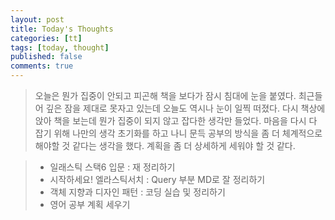 ```yaml
---
layout: post
title: Today's Thoughts
categories: [tt]
tags: [today, thought]
published: false
comments: true
---
```


> 오늘은 뭔가 집중이 안되고 피곤해 책을 보다가 잠시 침대에 눈을 붙였다.
> 최근들어 깊은 잠을 제대로 못자고 있는데 오늘도 역시나 눈이 일찍 떠졌다.
> 다시 책상에 앉아 책을 보는데 뭔가 집중이 되지 않고 잡다한 생각만 들었다.
> 마음을 다시 다 잡기 위해 나만의 생각 초기화를 하고 나니
> 문득 공부의 방식을 좀 더 체계적으로 해야할 것 같다는 생각을 했다.
> 계획을 좀 더 상세하게 세워야 할 것 같다.

> - 일래스틱 스택6 입문 : 재 정리하기
> - 시작하세요! 엘라스틱서치 : Query 부분 MD로 잘 정리하기
> - 객체 지향과 디자인 패턴 : 코딩 실습 및 정리하기
> - 영어 공부 계획 세우기